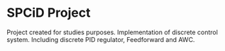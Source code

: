 # SPCiD Project
Project created for studies purposes.
Implementation of discrete control system. Including discrete PID regulator, Feedforward and AWC.
